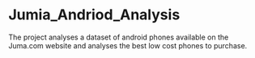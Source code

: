 # Jumia_Andriod_Analysis
The project analyses a dataset of android phones available on the Juma.com website and analyses the best low cost phones to purchase.
